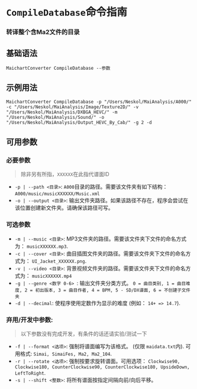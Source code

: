 # `CompileDatabase`命令指南

### 转译整个含Ma2文件的目录

## 基础语法

    MaichartConverter CompileDatabase --参数

## 示例用法

    MaichartConverter CompileDatabase -p "/Users/Neskol/MaiAnalysis/A000/" -c "/Users/Neskol/MaiAnalysis/Image/Texture2D/" -v "/Users/Neskol/MaiAnalysis/DXBGA_HEVC/" -m "/Users/Neskol/MaiAnalysis/Sound/" -o "/Users/Neskol/MaiAnalysis/Output_HEVC_By_Cab/" -g 2 -d

## 可用参数

### 必要参数

> 除非另有所指，`XXXXXX`在此指代谱面ID

- `-p | --path <目录>`: `A000`目录的路径。需要该文件夹有如下结构：`A000/music/musicXXXXXX/Music.xml`
- `-o | --output <目录>`: 输出文件夹路径。如果该路径不存在，程序会尝试在该位置创建新文件夹。请确保该路径可写。

### 可选参数

- `-m | --music <目录>`: MP3文件夹的路径。需要该文件夹下文件的命名方式为： `musicXXXXXX.mp3`.
- `-c | --cover <目录>`: 曲目插图文件夹的路径。需要该文件夹下文件的命名方式为： `UI_Jacket_XXXXXX.png`.
- `-v | --video <目录>`: 背景视频文件夹的路径。需要该文件夹下文件的命名方式为： `musicXXXXXX.mp4`
- `-g | --genre <数字 0-6> `: 输出文件夹分类方式。
  `0 = 曲目类别, 1 = 曲目难度, 2 = 初出版本, 3 = 曲目作者, 4 = BPM, 5 - SD/DX谱面, 6 = 不创建子文件夹`
- `-d | --decimal`: 使程序使用定数作为显示的难度 (例如： `14+ => 14.7`).

### 弃用/开发中参数:

> 以下参数没有完成开发，有条件的话还请实验/测试一下

- `-f | --format <选项>`: 强制将谱面编写为该格式。 (仅限 `maidata.txt`内). 可用格式: `Simai, SimaiFes, Ma2, Ma2_104`.
- `-r | --rotate <选项>`:
  强制按要求旋转谱面。可用选项：
  `Clockwise90, Clockwise180, CounterClockwise90, CounterClockwise180, UpsideDown, LeftToRight`.
- `-s | --shift <整数>`: 将所有谱面按指定间隔向前/向后平移。
